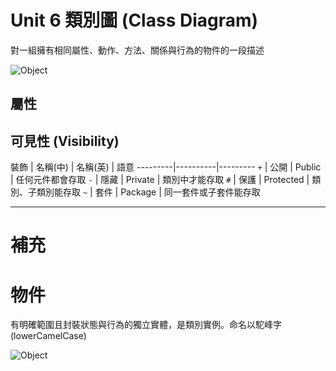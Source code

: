 # Unit 6 類別圖 (Class Diagram)

對一組擁有相同屬性、動作、方法、關係與行為的物件的一段描述

![Object](/images/Class_TopGround.PNG.PNG "Object") 

## 屬性



## 可見性 (Visibility)

裝飾 | 名稱(中) | 名稱(英) | 語意
---------|----------|---------
 `+` | 公開 | Public | 任何元件都會存取
 `-` | 隱藏 | Private | 類別中才能存取
 `#` | 保護 | Protected | 類別、子類別能存取
 `~` | 套件 | Package | 同一套件或子套件能存取


--------

# 補充

# 物件

有明確範圍且封裝狀態與行為的獨立實體，是類別實例。命名以駝峰字(lowerCamelCase)

![Object](/images/Object_TopGround.PNG.PNG "Object") 

